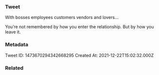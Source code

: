 ### Tweet
With bosses employees customers vendors and lovers…

You’re not remembered by how you enter the relationship. But by how you leave it.

### Metadata
Tweet ID: 1473670294342668295
Created At: 2021-12-22T15:02:32.000Z

### Related

